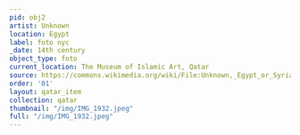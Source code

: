 ```yaml
---
pid: obj2
artist: Unknown
location: Egypt
label: foto nyc
_date: 14th century
object_type: foto
current_location: The Museum of Islamic Art, Qatar
source: https://commons.wikimedia.org/wiki/File:Unknown,_Egypt_or_Syria,_14th_Century_-_Sulwan_Al-Muta%27a_-_Google_Art_Project.jpg
order: '01'
layout: qatar_item
collection: qatar
thumbnail: "/img/IMG_1932.jpeg"
full: "/img/IMG_1932.jpeg"
---
```

